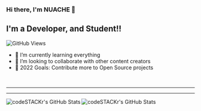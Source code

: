 ### Hi there, I'm NUACHE  👋 



## I'm a Developer, and Student!!

![GitHub Views](https://komarev.com/ghpvc/?username=nuache)



- 🌱 I’m currently learning everything
- 👯 I’m looking to collaborate with other content creators
- 🥅 2022 Goals: Contribute more to Open Source projects

<br />

---

---


</details>


 

  <img align="left" alt="codeSTACKr's GitHub Stats" src="https://github-readme-stats.vercel.app/api/top-langs/?username=NUACHE" />


  <img align="left" alt="codeSTACKr's GitHub Stats" src="https://github-readme-stats.vercel.app/api?username=NUACHE&show_icons=true&hide_border=false&count_private=true" />




[website]: https://codeSTACKr.com
[course]: http://vsCodeHero.com
[twitter]: https://twitter.com/codeSTACKr
[youtube]: https://youtube.com/codeSTACKr
[instagram]: https://instagram.com/codeSTACKr
[linkedin]: https://linkedin.com/in/codeSTACKr
[webdevplaylist]: https://www.youtube.com/playlist?list=PLkwxH9e_vrAJ0WbEsFA9W3I1W-g_BTsbt
[jsplaylist]: https://www.youtube.com/playlist?list=PLkwxH9e_vrALRJKu7wfXby3MKeflhTu6B
[cssplaylist]: https://www.youtube.com/playlist?list=PLkwxH9e_vrALSdvZuEh6gqQdmDoDIoqz4
[reactplaylist]: https://www.youtube.com/playlist?list=PLkwxH9e_vrAK4TdffpxKY3QGyHCpxFcQ0
